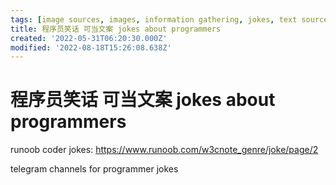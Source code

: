 ```yaml
---
tags: [image sources, images, information gathering, jokes, text sources, video sources]
title: 程序员笑话 可当文案 jokes about programmers
created: '2022-05-31T06:20:30.000Z'
modified: '2022-08-18T15:26:08.638Z'
---
```


# 程序员笑话 可当文案 jokes about programmers

runoob coder jokes:
https://www.runoob.com/w3cnote_genre/joke/page/2

telegram channels for programmer jokes
